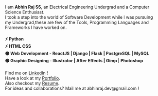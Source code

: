 I am <b>Abhin Raj SS</b>, an Electrical Engineering Undergrad and a Computer Science Enthusiast.</br>
I took a step into the world of Software Development while I was pursuing my Undergrad,these are few of the Tools, Programming Languages and Frameworks I have worked on.</br>
<h4>
⚡ Python</br>
⚡ HTML CSS</br>
🟢 Web Development - ReactJS | Django | Flask | PostgreSQL | MySQL</br>
🟢 Graphic Designing - Illustrator | After Effects | Gimp | Photoshop</br></h4>
Find me on <a href="https://www.linkedin.com/in/abhinrajss">LinkedIn</a> !</br>
Have a look at my <a href="https://abhinraj-dev.netlify.app/">Portfolio</a>.</br>
Also checkout my <a href="https://drive.google.com/file/d/1Q-td-NWNOY62lT33YXldxrIShBGk7gKp/view?usp=sharing">Resume</a>.</br>
For ideas and collaborations? Mail me at abhinraj.dev@gmail.com !
